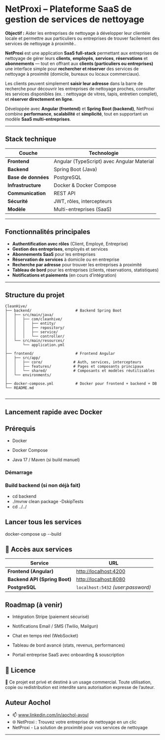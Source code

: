 # NetProxi – Plateforme SaaS de gestion de services de nettoyage

**Objectif :** Aider les entreprises de nettoyage à développer leur clientèle locale et permettre aux particuliers ou entreprises de trouver facilement des services de nettoyage à proximité..

**NetProxi** est une application **SaaS full-stack** permettant aux entreprises de nettoyage de gérer leurs **clients**, **employés**, **services**, **réservations** et **abonnements** — tout en offrant aux **clients (particuliers ou entreprises)** une interface simple pour **rechercher et réserver** des services de nettoyage à proximité (domicile, bureaux ou locaux commerciaux).

Les clients peuvent simplement **saisir leur adresse** dans la barre de recherche pour découvrir les entreprises de nettoyage proches, consulter les services disponibles (ex. : nettoyage de vitres, tapis, entretien complet), et **réserver directement en ligne**.

Développée avec **Angular (frontend)** et **Spring Boot (backend)**, NetProxi combine **performance**, **scalabilité** et **simplicité**, tout en supportant un modèle **SaaS multi-entreprises**.

---

## Stack technique

| Couche         | Technologie |
|----------------|--------------|
| **Frontend**   | Angular (TypeScript) avec Angular Material |
| **Backend**    | Spring Boot (Java) |
| **Base de données** | PostgreSQL |
| **Infrastructure** | Docker & Docker Compose |
| **Communication** | REST API |
| **Sécurité** | JWT, rôles, intercepteurs |
| **Modèle** | Multi-entreprises (SaaS) |

---

## Fonctionnalités principales

- **Authentification avec rôles** (Client, Employé, Entreprise)
- **Gestion des entreprises**, employés et services
- **Abonnements SaaS** pour les entreprises
- **Réservation de services** à domicile ou en entreprise
- **Recherche par adresse** pour trouver les entreprises à proximité
- **Tableau de bord** pour les entreprises (clients, réservations, statistiques)
- **Notifications et paiements** (en cours d’intégration)

---

## Structure du projet

```text
CleanHive/
├── backend/                    # Backend Spring Boot
│   ├── src/main/java/
│   │   ├── com/cleanhive/
│   │   │   ├── entity/
│   │   │   ├── repository/
│   │   │   ├── service/
│   │   │   └── controller/
│   └── src/main/resources/
│       └── application.yml
│
├── frontend/                   # Frontend Angular
│   ├── src/app/
│   │   ├── core/              # Auth, services, intercepteurs
│   │   ├── features/          # Pages et composants principaux
│   │   └── shared/            # Composants et modèles réutilisables
│   └── environments/
│
├── docker-compose.yml          # Docker pour frontend + backend + DB
└── README.md


````
---

##  Lancement rapide avec Docker
##  Prérequis
- Docker

- Docker Compose

- Java 17 / Maven (si build manuel)

###  Démarrage
### Build backend (si non déjà fait)
- cd backend
- ./mvnw clean package -DskipTests
- cd ../../

## Lancer tous les services
docker-compose up --build

## 🔗 Accès aux services

| Service                       | URL                                            |
| ----------------------------- | ---------------------------------------------- |
| **Frontend (Angular)**        | [http://localhost:4200](http://localhost:4200) |
| **Backend API (Spring Boot)** | [http://localhost:8080](http://localhost:8080) |
| **PostgreSQL**                | `localhost:5432` *(user:password)*             |


## Roadmap (à venir)
- Intégration Stripe (paiement sécurisé)

- Notifications Email / SMS (Twilio, Mailgun)

- Chat en temps réel (WebSocket)

- Tableau de bord avancé (stats, revenus, performances)

- Portail entreprise SaaS avec onboarding & souscription

## 📄 Licence
🚫 Ce projet est privé et destiné à un usage commercial.
Toute utilisation, copie ou redistribution est interdite sans autorisation expresse de l’auteur.

## Auteur Aochol
- 📫 www.linkedin.com/in/aochol-ayoul
- 🌐 NetProxi : Trouvez votre entreprise de nettoyage en un clic
-  NetProxi - La solution de proximité pour vos services de nettoyage
---



